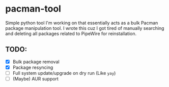 # pacman-tool

Simple python tool I'm working on that essentially acts as a bulk Pacman package manipulation tool.
I wrote this cuz I got tired of manually searching and deleting all packages related to PipeWire for
reinstallation.

## TODO:

* [X] Bulk package removal
* [X] Package resyncing
* [ ] Full system update/upgrade on dry run (Like `yay`)
* [ ] (Maybe) AUR support

